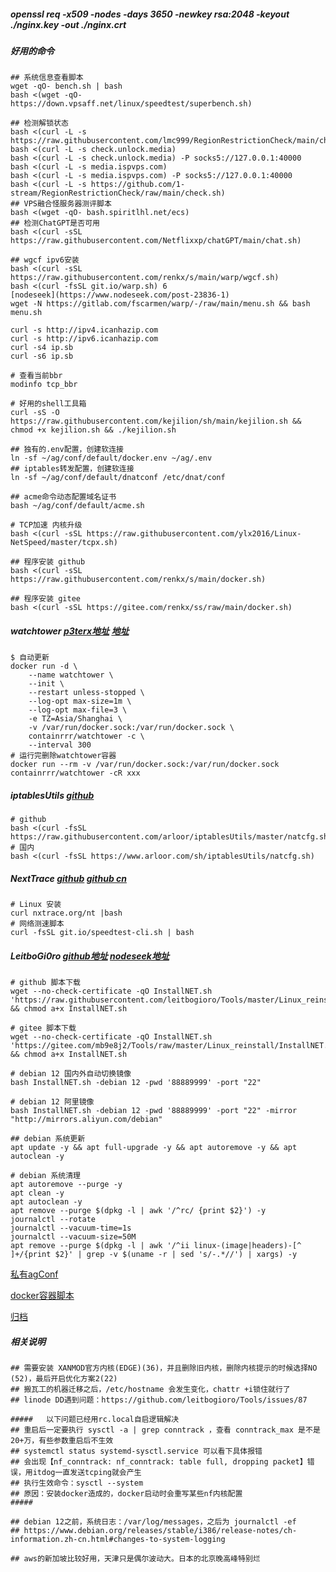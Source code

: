 ##### openssl req -x509 -nodes -days 3650 -newkey rsa:2048 -keyout ./nginx.key -out ./nginx.crt

##### 好用的命令
```shell
## 系统信息查看脚本
wget -qO- bench.sh | bash
bash <(wget -qO- https://down.vpsaff.net/linux/speedtest/superbench.sh)

## 检测解锁状态
bash <(curl -L -s https://raw.githubusercontent.com/lmc999/RegionRestrictionCheck/main/check.sh)
bash <(curl -L -s check.unlock.media)
bash <(curl -L -s check.unlock.media) -P socks5://127.0.0.1:40000
bash <(curl -L -s media.ispvps.com)
bash <(curl -L -s media.ispvps.com) -P socks5://127.0.0.1:40000
bash <(curl -L -s https://github.com/1-stream/RegionRestrictionCheck/raw/main/check.sh)
## VPS融合怪服务器测评脚本
bash <(wget -qO- bash.spiritlhl.net/ecs)
## 检测ChatGPT是否可用
bash <(curl -sSL https://raw.githubusercontent.com/Netflixxp/chatGPT/main/chat.sh)

## wgcf ipv6安装
bash <(curl -sSL https://raw.githubusercontent.com/renkx/s/main/warp/wgcf.sh)
bash <(curl -fsSL git.io/warp.sh) 6
[nodeseek](https://www.nodeseek.com/post-23836-1)
wget -N https://gitlab.com/fscarmen/warp/-/raw/main/menu.sh && bash menu.sh

curl -s http://ipv4.icanhazip.com 
curl -s http://ipv6.icanhazip.com
curl -s4 ip.sb
curl -s6 ip.sb

# 查看当前bbr
modinfo tcp_bbr

# 好用的shell工具箱
curl -sS -O https://raw.githubusercontent.com/kejilion/sh/main/kejilion.sh && chmod +x kejilion.sh && ./kejilion.sh

## 独有的.env配置，创建软连接
ln -sf ~/ag/conf/default/docker.env ~/ag/.env
## iptables转发配置，创建软连接
ln -sf ~/ag/conf/default/dnatconf /etc/dnat/conf

## acme命令动态配置域名证书
bash ~/ag/conf/default/acme.sh

# TCP加速 内核升级
bash <(curl -sSL https://raw.githubusercontent.com/ylx2016/Linux-NetSpeed/master/tcpx.sh)

## 程序安装 github
bash <(curl -sSL https://raw.githubusercontent.com/renkx/s/main/docker.sh)

## 程序安装 gitee
bash <(curl -sSL https://gitee.com/renkx/ss/raw/main/docker.sh)
```

##### watchtower [p3terx地址](https://p3terx.com/archives/docker-watchtower.html) [地址](https://containrrr.dev/watchtower/arguments/)
```shell
$ 自动更新
docker run -d \
    --name watchtower \
    --init \
    --restart unless-stopped \
    --log-opt max-size=1m \
    --log-opt max-file=3 \
    -e TZ=Asia/Shanghai \
    -v /var/run/docker.sock:/var/run/docker.sock \
    containrrr/watchtower -c \
    --interval 300
# 运行完删除watchtower容器
docker run --rm -v /var/run/docker.sock:/var/run/docker.sock containrrr/watchtower -cR xxx
```

##### iptablesUtils [github](https://github.com/arloor/iptablesUtils)
```shell
# github
bash <(curl -fsSL https://raw.githubusercontent.com/arloor/iptablesUtils/master/natcfg.sh)
# 国内
bash <(curl -fsSL https://www.arloor.com/sh/iptablesUtils/natcfg.sh)
```

##### NextTrace [github](https://github.com/nxtrace/NTrace-core) [github cn](https://github.com/nxtrace/NTrace-core/blob/main/README_zh_CN.md)
```shell
# Linux 安装
curl nxtrace.org/nt |bash
# 网络测速脚本
curl -fsSL git.io/speedtest-cli.sh | bash
```

##### LeitboGi0ro [github地址](https://github.com/leitbogioro/Tools) [nodeseek地址](https://www.nodeseek.com/post-9383-1)
```shell
# github 脚本下载
wget --no-check-certificate -qO InstallNET.sh 'https://raw.githubusercontent.com/leitbogioro/Tools/master/Linux_reinstall/InstallNET.sh' && chmod a+x InstallNET.sh

# gitee 脚本下载
wget --no-check-certificate -qO InstallNET.sh 'https://gitee.com/mb9e8j2/Tools/raw/master/Linux_reinstall/InstallNET.sh' && chmod a+x InstallNET.sh

# debian 12 国内外自动切换镜像
bash InstallNET.sh -debian 12 -pwd '88889999' -port "22"

# debian 12 阿里镜像
bash InstallNET.sh -debian 12 -pwd '88889999' -port "22" -mirror "http://mirrors.aliyun.com/debian"

```

```shell
## debian 系统更新
apt update -y && apt full-upgrade -y && apt autoremove -y && apt autoclean -y

# debian 系统清理
apt autoremove --purge -y
apt clean -y
apt autoclean -y
apt remove --purge $(dpkg -l | awk '/^rc/ {print $2}') -y
journalctl --rotate
journalctl --vacuum-time=1s
journalctl --vacuum-size=50M
apt remove --purge $(dpkg -l | awk '/^ii linux-(image|headers)-[^ ]+/{print $2}' | grep -v $(uname -r | sed 's/-.*//') | xargs) -y
```

[私有agConf](https://github.com/renkx/myconf/tree/agconf)

[docker容器脚本](./README_D.md)

[归档](./README_ARCHIVE.md)

##### 相关说明
```shell
## 需要安装 XANMOD官方内核(EDGE)(36)，并且删除旧内核，删除内核提示的时候选择NO (52)，最后开启优化方案2(22)
## 搬瓦工的机器迁移之后，/etc/hostname 会发生变化，chattr +i锁住就行了
## linode DD遇到问题：https://github.com/leitbogioro/Tools/issues/87

#####   以下问题已经用rc.local自启逻辑解决
## 重启后一定要执行 sysctl -a | grep conntrack ，查看 conntrack_max 是不是20+万，有些参数重启后不生效
## systemctl status systemd-sysctl.service 可以看下具体报错
## 会出现【nf_conntrack: nf_conntrack: table full, dropping packet】错误，用itdog一直发送tcping就会产生
## 执行生效命令：sysctl --system
## 原因：安装docker造成的，docker启动时会重写某些nf内核配置
#####

## debian 12之前，系统日志：/var/log/messages，之后为 journalctl -ef
## https://www.debian.org/releases/stable/i386/release-notes/ch-information.zh-cn.html#changes-to-system-logging

## aws的新加坡比较好用，天津只是偶尔波动大。日本的北京晚高峰特别烂
```